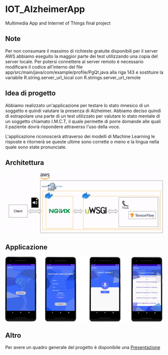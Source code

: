 # IOT_AlzheimerApp

Multimedia App and Internet of Things final project

## Note

Per non consumare il massimo di richieste gratuite disponibili per il server AWS abbiamo eseguito la maggior parte dei test utilizzando una copia del server locale.
Per potersi connettere al server remoto è necessario modificare il codice all'interno del file app/src/main/java/com/example/profile/PgQt.java alla riga 143 e sostituire la variabile R.string.server_url_local con R.strings.server_url_remote

## Idea di progetto

Abbiamo realizzato un'applicazione per testare lo stato mnesico di un soggetto e quindi valutare la presenza di Alzheimer.
Abbiamo deciso quindi di estrapolare una parte di un test utilizzato per valutare lo stato mentale di un soggetto chiamato I.M.C.T, il quale permette di porre domande alle quali il paziente dovrà rispondere attraverso l'uso della voce.

L'applicazione riconoscerà attraverso dei modelli di Machine Learning le risposte e ritornerà se queste ultime sono corrette o meno e la lingua nella quale sono state pronunciate.

## Architettura

![Architettura](Presentation\Architettura.png)

## Applicazione

![Architettura](Presentation\Demo.png)

## Altro

Per avere un quadro generale del progetto è disponibile una [Presentazione](Presentation\IOT_Project.pdf)